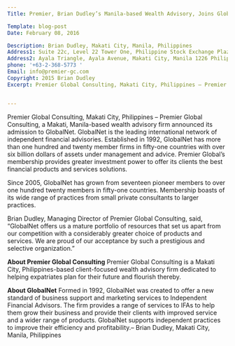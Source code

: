 ```yaml
---
Title: Premier, Brian Dudley’s Manila-based Wealth Advisory, Joins GlobalNet

Template: blog-post
Date: February 08, 2016

Description: Brian Dudley, Makati City, Manila, Philippines
Address1: Suite 22c, Level 22 Tower One, Philippine Stock Exchange Plaza
Address2: Ayala Triangle, Ayala Avenue, Makati City, Manila 1226 Philippines 
phone: '+63-2-368-5773 '
Email: info@premier-gc.com
Copyright: 2015 Brian Dudley
Excerpt: Premier Global Consulting, Makati City, Philippines – Premier Global Consulting, a Makati, Manila-based wealth advisory firm announced its admission to GlobalNet. GlobalNet is the leading international network of independent financial advisories. Established in 1992, GlobalNet has more than one hundred and twenty member firms in fifty-one countries with over six billion dollars of assets under 


---
```


Premier Global Consulting, Makati City, Philippines – Premier Global Consulting, a Makati, Manila-based wealth advisory firm announced its admission to GlobalNet. GlobalNet is the leading international network of independent financial advisories. Established in 1992, GlobalNet has more than one hundred and twenty member firms in fifty-one countries with over six billion dollars of assets under management and advice. Premier Global’s membership provides greater investment power to offer its clients the best financial products and services solutions.

Since 2005, GlobalNet has grown from seventeen pioneer members to over one hundred twenty members in fifty-one countries. Membership boasts of its wide range of practices from small private consultants to larger practices.

Brian Dudley, Managing Director of Premier Global Consulting, said, “GlobalNet offers us a mature portfolio of resources that set us apart from our competition with a considerably greater choice of products and services. We are proud of our acceptance by such a prestigious and selective organization.”

__About Premier Global Consulting__
Premier Global Consulting is a Makati City, Philippines-based client-focused wealth advisory firm dedicated to helping expatriates plan for their future and flourish thereby.

__About GlobalNet__
Formed in 1992, GlobalNet was created to offer a new standard of business support and marketing services to Independent Financial Advisors. The firm provides a range of services to IFAs to help them grow their business and provide their clients with improved service and a wider range of products. GlobalNet supports independent practices to improve their efficiency and profitability.– Brian Dudley, Makati City, Manila, Philippines

